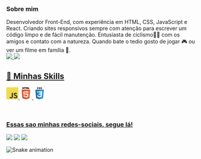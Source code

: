 <h3>Sobre mim</h3>
  Desenvolvedor Front-End, com experiência em HTML, CSS, JavaScript e React. Criando sites responsivos sempre com atenção para escrever um código limpo e de fácil manutenção.
  Entusiasta de ciclismo🚵‍♂️ com os amigos e contato com a natureza. Quando bate o tedio gosto de jogar 🎮 ou ver um filme em família 🥰.
<div>
  <a href="https://github.com/TiagoSSCarneiro">
  <img height="180em" src="https://github-readme-stats.vercel.app/api?username=TiagoSSCarneiro&show_icons=true&theme=tokyonight&include_all_commits=true&count_private=true"/>
  <img height="180em" src="https://github-readme-stats.vercel.app/api/top-langs/?username=TiagoSSCarneiro&layout=compact&langs_count=6&theme=tokyonight"/>
</div>
  
  ## 🚀 Minhas Skills

<code><img height="32" src="https://raw.githubusercontent.com/github/explore/80688e429a7d4ef2fca1e82350fe8e3517d3494d/topics/javascript/javascript.png" alt="Javascript"/></code>
<code><img height="32" src="https://raw.githubusercontent.com/github/explore/80688e429a7d4ef2fca1e82350fe8e3517d3494d/topics/html/html.png" alt="HTML5"/></code>
<code><img height="32" src="https://raw.githubusercontent.com/github/explore/80688e429a7d4ef2fca1e82350fe8e3517d3494d/topics/css/css.png" alt="CSS"/></code>
 
 <br>
 
  ### Essas sao minhas redes-sociais, segue lá!
 
<div> 
  <a href="https://www.instagram.com/tiagocarneirodev/"target="_blank"><img src="https://img.shields.io/badge/-Instagram-%23E4405F?style=for-the-badge&logo=instagram&logoColor=white" target="_blank"></a>
  <a href = "mailto:tiagosergio23@gmail.com"><img src="https://img.shields.io/badge/-Gmail-%23333?style=for-the-badge&logo=gmail&logoColor=white" target="_blank"></a>
  <a href="https://www.linkedin.com/in/tiagosscarneiro/"target="_blank"><img src="https://img.shields.io/badge/-LinkedIn-%230077B5?style=for-the-badge&logo=linkedin&logoColor=white" target="_blank"></a> 
 
  ![Snake animation](https://github.com/TiagoSSCarneiro/TiagoSSCarneiro/blob/output/github-contribution-grid-snake.svg)

</div>
